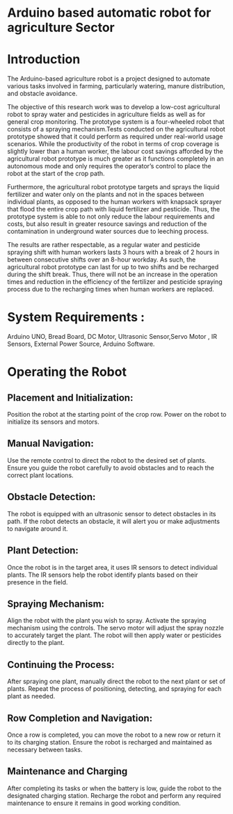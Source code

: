 # Arduino based automatic robot for agriculture Sector 
# Introduction
The Arduino-based agriculture robot is a project designed to automate various tasks involved in farming, particularly watering, manure distribution, and obstacle avoidance. 

The objective of this research work was to develop a low-cost agricultural robot to spray water and pesticides in agriculture fields as well as for general crop monitoring. The prototype system is a four-wheeled robot that consists of a spraying mechanism.Tests conducted on the agricultural robot prototype showed that it could perform as required under real-world usage scenarios. While the productivity of the robot in terms of crop coverage is slightly lower than a human worker, the labour cost savings afforded by the agricultural robot prototype is much greater as it functions completely in an autonomous mode and only requires the operator’s control to place the robot at the start of the crop path.

Furthermore, the agricultural robot prototype targets and sprays the liquid fertilizer and water only on the plants and not in the spaces between individual plants, as opposed to the human workers with knapsack sprayer that flood the entire crop path with liquid fertilizer and pesticide. Thus, the prototype system is able to not only reduce the labour requirements and costs, but also result in greater resource savings and reduction of the contamination in underground water sources due to 
leeching process. 

The results are rather respectable, as a regular water and pesticide spraying shift with human workers lasts 3 hours with a break of 2 hours in between consecutive shifts over an 8-hour 
workday. As such, the agricultural robot prototype can last for up to two shifts and be recharged during the shift break. Thus, there will not be an increase in the operation times and reduction in the efficiency of the fertilizer and pesticide spraying process due to the recharging times when human workers are replaced. 


# System Requirements : 
Arduino UNO, Bread Board, DC Motor, Ultrasonic Sensor,Servo Motor , IR Sensors,  External Power Source, Arduino Software.


# Operating the Robot

## Placement and Initialization:

Position the robot at the starting point of the crop row.
Power on the robot to initialize its sensors and motors.
## Manual Navigation:

Use the remote control to direct the robot to the desired set of plants.
Ensure you guide the robot carefully to avoid obstacles and to reach the correct plant locations.
## Obstacle Detection:

The robot is equipped with an ultrasonic sensor to detect obstacles in its path.
If the robot detects an obstacle, it will alert you or make adjustments to navigate around it.
## Plant Detection:

Once the robot is in the target area, it uses IR sensors to detect individual plants.
The IR sensors help the robot identify plants based on their presence in the field.
## Spraying Mechanism:

Align the robot with the plant you wish to spray.
Activate the spraying mechanism using the controls.
The servo motor will adjust the spray nozzle to accurately target the plant.
The robot will then apply water or pesticides directly to the plant.
## Continuing the Process:

After spraying one plant, manually direct the robot to the next plant or set of plants.
Repeat the process of positioning, detecting, and spraying for each plant as needed.
## Row Completion and Navigation:

Once a row is completed, you can move the robot to a new row or return it to its charging station.
Ensure the robot is recharged and maintained as necessary between tasks.
## Maintenance and Charging
After completing its tasks or when the battery is low, guide the robot to the designated charging station.
Recharge the robot and perform any required maintenance to ensure it remains in good working condition.
